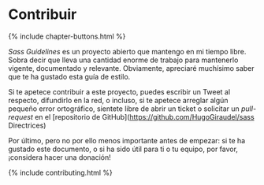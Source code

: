 
# Contribuir

{% include chapter-buttons.html %}

*Sass Guidelines* es un proyecto abierto que mantengo en mi tiempo libre. Sobra decir que lleva una cantidad enorme de trabajo para mantenerlo vigente, documentado y relevante. Obviamente, apreciaré muchísimo saber que te ha gustado esta guía de estilo.

Si te apetece contribuir a este proyecto, puedes escribir un Tweet al respecto, difundirlo en la red, o incluso, si te apetece arreglar algún pequeño error ortográfico, sientete libre de abrir un ticket o solicitar un *pull-request* en el [repositorio de GitHub](https://github.com/HugoGiraudel/sass Directrices)

Por último, pero no por ello menos importante antes de empezar: si te ha gustado este documento, o si ha sido útil para ti o tu equipo, por favor, ¡considera hacer una donación!

{% include contributing.html %}

